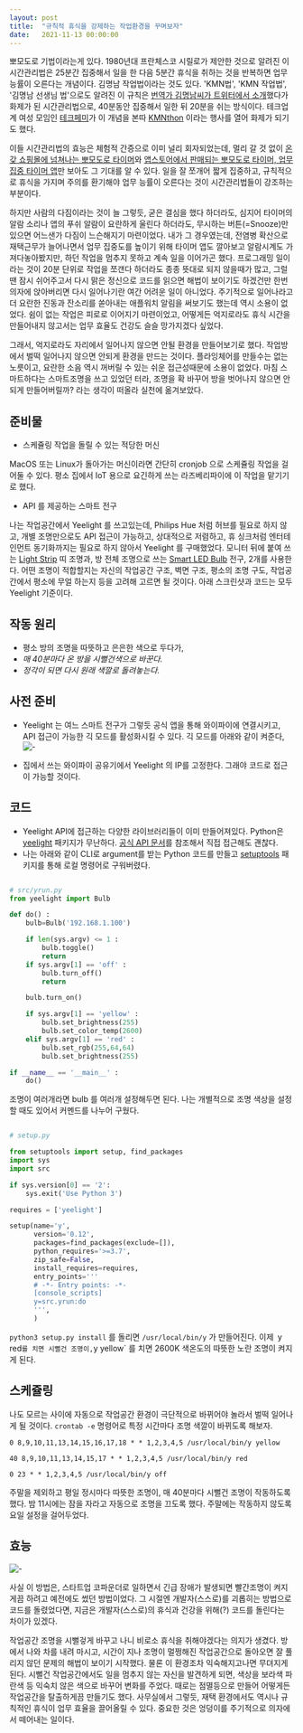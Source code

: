 ```yaml
---
layout: post
title:  "규칙적 휴식을 강제하는 작업환경을 꾸며보자"
date:   2021-11-13 00:00:00
---
```


뽀모도로 기법이라는게 있다. 1980년대 프란체스코 시릴로가 제안한 것으로 알려진 이 시간관리법은 25분간 집중해서 일을 한 다음 5분간 휴식을 취하는 것을 반복하면 업무 능률이 오른다는 개념이다.
김명남 작업법이라는 것도 있다. 'KMN법', 'KMN 작업법', '김명남 선생님 법'으로도 알려진 이 규칙은 [번역가 김명남씨가 트위터에서 소개](https://twitter.com/starlakim/status/648064735779254272)했다가 화제가 된 시간관리법으로, 40분동안 집중해서 일한 뒤 20분을 쉬는 방식이다. 테크업계 여성 모임인 [테크페미](https://twitter.com/techfemi)가 이 개념을 본따 [KMNthon](https://twitter.com/mazycat/status/1195499211715776512) 이라는 행사를 열어 화제가 되기도 했다.

이들 시간관리법의 효능은 체험적 간증으로 이미 널리 회자되었는데, 멀리 갈 것 없이 [온갖 쇼핑몰에 넘쳐나는 뽀모도로 타이머](http://browse.auction.co.kr/search?keyword=%EB%BD%80%EB%AA%A8%EB%8F%84%EB%A1%9C+%ED%83%80%EC%9D%B4%EB%A8%B8)와 [앱스토어에서 판매되는 뽀모도로 타이머, 업무집중 타이머 앱](https://www.google.com/search?q=pomodoro+timer+site%3Aapps.apple.com)만 보아도 그 기대를 알 수 있다. 일을 잘 쪼개어 짧게 집중하고, 규칙적으로 휴식을 가지며 주의를 환기해야 업무 능률이 오른다는 것이 시간관리법들이 강조하는 부분이다.

하지만 사람의 다짐이라는 것이 늘 그렇듯, 굳은 결심을 했다 하더라도, 심지어 타이머의 알람 소리나 앱의 푸쉬 알람이 요란하게 울린다 하더라도, 무시하는 버튼(=Snooze)만 있으면 어느샌가 다짐이 느슨해지기 마련이었다. 내가 그 경우였는데, 전염병 확산으로 재택근무가 늘어나면서 업무 집중도를 높이기 위해 타이머 앱도 깔아보고 알람시계도 가져다놓아봤지만, 하던 작업을 멈추지 못하고 계속 일을 이어가곤 했다.  프로그래밍 일이라는 것이 20분 단위로 작업을 쪼갠다 하더라도 종종 뜻대로 되지 않을때가 많고, 그럴땐 잠시 쉬어주고서 다시 맑은 정신으로 코드를 읽으면 해법이 보이기도 하겠건만 한번 의자에 앉아버리면 다시 일어나기란 여간 어려운 일이 아니었다. 주기적으로 일어나라고 더 요란한 진동과 잔소리를 쏟아내는 애플워치 알림을 써보기도 했는데 역시 소용이 없었다. 쉼이 없는 작업은 피로로 이어지기 마련이었고, 어떻게든 억지로라도 휴식 시간을 만들어내지 않고서는 업무 효율도 건강도 슬슬 망가지겠다 싶었다.

그래서, 억지로라도 자리에서 일어나지 않으면 안될 환경을 만들어보기로 했다. 작업방에서 벌떡 일어나지 않으면 안되게 환경을 만드는 것이다. 플라잉체어를 만들수는 없는 노릇이고, 요란한 소음 역시 꺼버릴 수 있는 쉬운 접근성때문에 소용이 없었다. 마침 스마트하다는 스마트조명을 쓰고 있었던 터라, 조명을 확 바꾸어 방을 벗어나지 않으면 안되게 만들어버릴까? 라는 생각이 떠올라 실천에 옮겨보았다.


## 준비물

- 스케쥴링 작업을 돌릴 수 있는 적당한 머신

MacOS 또는 Linux가 돌아가는 머신이라면 간단히 cronjob 으로 스케쥴링 작업을 걸어둘 수 있다.
평소 집에서 IoT 용으로 요긴하게 쓰는 라즈베리파이에 이 작업을 맡기기로 했다.

- API 를 제공하는 스마트 전구

나는 작업공간에서 Yeelight 를 쓰고있는데, Philips Hue 처럼 허브를 필요로 하지 않고, 개별 조명만으로도 API 접근이 가능하고, 상대적으로 저렴하고, 휴 싱크처럼 엔터테인먼트 동기화까지는 필요로 하지 않아서 Yeelight 를 구매했었다. 모니터 뒤에 붙여 쓰는 [Light Strip](https://en.yeelight.com/product/847.html) 띠 조명과, 방 전체 조명으로 쓰는 [Smart LED Bulb](https://en.yeelight.com/product/1482.html) 전구, 2개를 사용한다. 어떤 조명이 적합할지는 자신의 작업공간 구조, 벽면 구조, 평소의 조명 구도, 작업공간에서 평소에 무얼 하는지 등을 고려해 고르면 될 것이다. 아래 스크린샷과 코드는 모두 Yeelight 기준이다.

## 작동 원리

* 평소 방의 조명을 따뜻하고 은은한 색으로 두다가, 
* *매 40분마다 온 방을 시뻘건색으로 바꾼다.*
* *정각이 되면 다시 원래 색깔로 돌려놓는다.*

## 사전 준비

- Yeelight 는 여느 스마트 전구가 그렇듯 공식 앱을 통해 와이파이에 연결시키고, API 접근이 가능한 긱 모드를 활성화시킬 수 있다. 긱 모드를 아래와 같이 켜준다,
![-](/images/2021-11-13-yeelight.jpg)

- 집에서 쓰는 와이파이 공유기에서 Yeelight 의 IP를 고정한다. 그래야 코드로 접근이 가능할 것이다.

## 코드

- Yeelight API에 접근하는 다양한 라이브러리들이 이미 만들어져있다. Python은 [yeelight](https://pypi.org/project/yeelight/) 패키지가 무난하다. [공식 API 문서](https://www.yeelight.com/download/Yeelight_Inter-Operation_Spec.pdf)를 참조해서 직접 접근해도 괜찮다.
- 나는 아래와 같이 CLI로 argument를 받는 Python 코드를 만들고 [setuptools](https://pypi.org/project/setuptools/) 패키지를 통해 로컬 명령어로 구워버렸다.

```python

# src/yrun.py
from yeelight import Bulb

def do() :
    bulb=Bulb('192.168.1.100')

    if len(sys.argv) <= 1 :
        bulb.toggle()
        return
    if sys.argv[1] == 'off' :
        bulb.turn_off()
        return

    bulb.turn_on()

    if sys.argv[1] == 'yellow' :
        bulb.set_brightness(255)
        bulb.set_color_temp(2600)
    elif sys.argv[1] == 'red' :
        bulb.set_rgb(255,64,64)
        bulb.set_brightness(255)

if __name__ == '__main__' :
    do()
```

조명이 여러개라면 bulb 를 여러개 설정해두면 된다. 나는 개별적으로 조명 색상을 설정할 때도 있어서 커멘드를 나누어 구웠다.

```python

# setup.py

from setuptools import setup, find_packages
import sys
import src

if sys.version[0] == '2':
    sys.exit('Use Python 3')

requires = ['yeelight']

setup(name='y',
      version='0.12',
      packages=find_packages(exclude=[]),
      python_requires='>=3.7',
      zip_safe=False,
      install_requires=requires,
      entry_points='''
      # -*- Entry points: -*-
      [console_scripts]
      y=src.yrun:do
      ''',
      )
```

`python3 setup.py install` 를 돌리면 `/usr/local/bin/y` 가 만들어진다. 이제` `y red` 를 치면 시뻘건 조명이, `y yellow` 를 치면 2600K 색온도의 따뜻한 노란 조명이 켜지게 된다. 

## 스케쥴링 

나도 모르는 사이에 자동으로 작업공간 환경이 극단적으로 바뀌어야 놀라서 벌떡 일어나게 될 것이다. 
`crontab -e` 명령어로 특정 시간마다 조명 색깔이 바뀌도록 해보자.

```
0 8,9,10,11,13,14,15,16,17,18 * * 1,2,3,4,5 /usr/local/bin/y yellow

40 8,9,10,11,13,14,15,17 * * 1,2,3,4,5 /usr/local/bin/y red

0 23 * * 1,2,3,4,5 /usr/local/bin/y off
```

주말을 제외하고 평일 정시마다 따뜻한 조명이, 매 40분마다 시뻘건 조명이 작동하도록 했다. 밤 11시에는 잠을 자라고 자동으로 조명을 끄도록 했다. 
주말에는 작동하지 않도록 요일 설정을 걸어두었다.

## 효능

![-](/images/2021-11-13-light.gif)

사실 이 방법은, 스타트업 코파운더로 일하면서 긴급 장애가 발생되면 빨간조명이 켜지게끔 하려고 예전에도 썼던 방법이었다. 그 시절엔 개발자(스스로)를 괴롭히는 방법으로 코드를 돌렸었다면, 지금은 개발자(스스로)의 휴식과 건강을 위해(?) 코드를 돌린다는 차이가 있겠다. 

작업공간 조명을 시뻘겋게 바꾸고 나니 비로소 휴식을 취해야겠다는 의지가 생겼다. 방에서 나와 차를 내려 마시고, 시간이 지나 조명이 멀쩡해진 작업공간으로 돌아오면 잘 풀리지 않던 문제의 해법이 보이기 시작했다. 물론 이 환경조차 익숙해지고나면 무뎌지게 된다. 시뻘건 작업공간에서도 일을 멈추지 않는 자신을 발견하게 되면, 색상을 보라색 파란색 등 익숙치 않은 색으로 바꾸어 변화를 주었다. 때로는 점멸등으로 만들어 어떻게든 작업공간을 탈출하게끔 만들기도 했다. 사무실에서 그렇듯, 재택 환경에서도 역시나 규칙적인 휴식이 업무 효율을 끌어올릴 수 있다. 중요한 것은 엉덩이를 주기적으로 의자에서 떼어내는 일이다.




